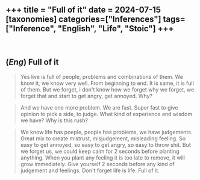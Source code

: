 +++
title = "Full of it"
date = 2024-07-15
[taxonomies]
categories=["Inferences"]
tags=["Inference", "English", "Life", "Stoic"]
+++
---
<br>

## (*Eng*) Full of it
> Yes live is full of people, problems and combinations of them. We know it, we know very well. From beginning to end. It is same, it is full of them. But we forget, i don't know how we forget why we forget, we forget that and start to get angry, get annoyed. Why?

> And we have one more problem. We are fast. Super fast to give opinion to pick a side, to judge. What kind of experience and wisdom we have? Why is this rush?

> We know life has poeple, people has problems, we have judgements. Great mix to create mistrust, misjudgement, misleading feeling. So easy to get annoyed, so easy to get angry, so easy to throw shit. But we forget us, we could keep calm for 2 seconds before planting anything. When you plant any feeling it is too late to remove, it will grow immediately. Give yourself 2 seconds before any kind of judgement and feelings. Don't forget life is life. Full of it.